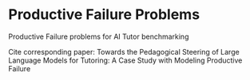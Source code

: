# Productive Failure Problems
Productive Failure problems for AI Tutor benchmarking

Cite corresponding paper: Towards the Pedagogical Steering of Large Language Models for Tutoring: A Case Study with Modeling Productive Failure
